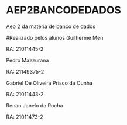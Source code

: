 # AEP2BANCODEDADOS
Aep 2 da materia de banco de dados

#Realizado pelos alunos 
Guilherme Men 

RA: 21011445-2

Pedro Mazzurana 

RA: 21149375-2

Gabriel De Oliveira Prisco da Cunha

RA: 21011443-2

Renan Janelo da Rocha

RA: 21011473-2
